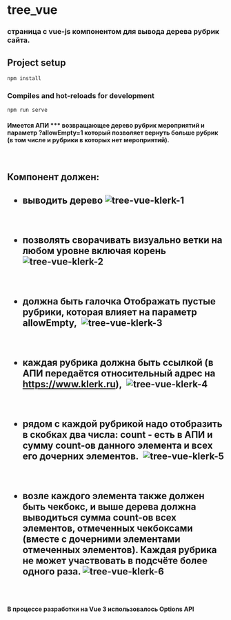 # tree_vue 
### cтраница с vue-js компонентом для вывода дерева рубрик сайта.

## Project setup
```
npm install
```
### Compiles and hot-reloads for development
```
npm run serve
```
####  Имеется АПИ *** возвращающее дерево рубрик мероприятий и параметр ?allowEmpty=1 который позволяет вернуть больше рубрик (в том числе и рубрики в которых нет мероприятий).
<br/>
<h2>Компонент должен: <h2/>

- выводить дерево
![tree-vue-klerk-1](https://user-images.githubusercontent.com/93074634/210871188-d725809e-0449-4914-b31d-475c16c14483.gif)
<br/>

- позволять сворачивать визуально ветки на любом уровне включая корень
![tree-vue-klerk-2](https://user-images.githubusercontent.com/93074634/210869428-4af6a58d-60d7-499d-a1d9-777786157171.gif)
<br/>

- должна быть галочка Отображать пустые рубрики, которая влияет на параметр allowEmpty, 
![tree-vue-klerk-3](https://user-images.githubusercontent.com/93074634/210869623-274154ef-fa9e-4bdb-94c6-a7271079d125.gif)
<br/>

- каждая рубрика должна быть ссылкой (в АПИ передаётся относительный адрес на https://www.klerk.ru), 
![tree-vue-klerk-4](https://user-images.githubusercontent.com/93074634/210871773-1b0f85a1-b0ca-46df-8000-48f0d36b9199.gif)
<br/>

-	рядом с каждой рубрикой надо отобразить в скобках два числа: count - есть в АПИ и сумму count-ов данного элемента и всех его дочерних элементов. 
![tree-vue-klerk-5](https://user-images.githubusercontent.com/93074634/210870449-1fb82320-0569-499d-9dd4-f5c939c9d5b0.gif)
<br/>

- возле каждого элемента также должен быть чекбокс, и выше дерева должна выводиться сумма count-ов всех элементов, отмеченных чекбоксами (вместе с дочерними элементами отмеченных элементов). Каждая рубрика не может участвовать в подсчёте более одного раза.
![tree-vue-klerk-6](https://user-images.githubusercontent.com/93074634/210870776-98c4f59a-0d01-42a4-8cfc-8af79aa830e8.gif)
<br/>

#### В процессе разработки на Vue 3 использовалось Options API


